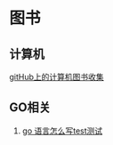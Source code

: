 # 图书
## 计算机
[gitHub上的计算机图书收集](https://github.com/justjavac/free-programming-books-zh_CN)
## GO相关
1. [go 语言怎么写test测试](https://github.com/astaxie/build-web-application-with-golang/blob/master/zh/11.3.md)
